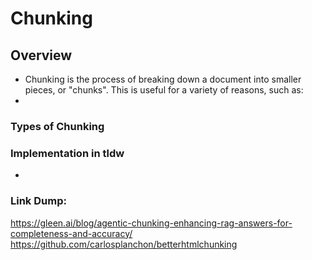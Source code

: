 # Chunking

## Overview
- Chunking is the process of breaking down a document into smaller pieces, or "chunks". This is useful for a variety of reasons, such as:
- 






### Types of Chunking


### Implementation in tldw
- 



### Link Dump:
https://gleen.ai/blog/agentic-chunking-enhancing-rag-answers-for-completeness-and-accuracy/
https://github.com/carlosplanchon/betterhtmlchunking



